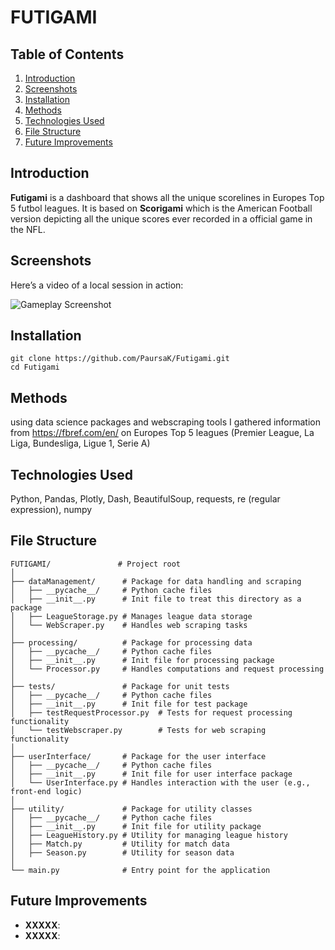 # FUTIGAMI

## Table of Contents
1. [Introduction](#introduction)
2. [Screenshots](#screenshots)
3. [Installation](#installation)
4. [Methods](#methods)
5. [Technologies Used](#technologies-used)
6. [File Structure](#file-structure)
7. [Future Improvements](#future-improvements)

## Introduction

**Futigami** is a dashboard that shows all the unique scorelines in Europes Top 5 futbol leagues. It is based on **Scorigami** which is the American Football version depicting all the unique scores ever recorded in a official game in the NFL.

## Screenshots
Here’s a video of a local session in action:

![Gameplay Screenshot](./assets/GUI.png)

## Installation
```
git clone https://github.com/PaursaK/Futigami.git
cd Futigami
```
## Methods

using data science packages and webscraping tools I gathered information from https://fbref.com/en/ on Europes Top 5 leagues (Premier League, La Liga, Bundesliga, Ligue 1, Serie A)


## Technologies Used

Python, Pandas, Plotly, Dash, BeautifulSoup, requests, re (regular expression), numpy

## File Structure
```
FUTIGAMI/               # Project root
│
├── dataManagement/      # Package for data handling and scraping
│   ├── __pycache__/     # Python cache files
│   ├── __init__.py      # Init file to treat this directory as a package
│   ├── LeagueStorage.py # Manages league data storage
│   └── WebScraper.py    # Handles web scraping tasks
│
├── processing/          # Package for processing data
│   ├── __pycache__/     # Python cache files
│   ├── __init__.py      # Init file for processing package
│   └── Processor.py     # Handles computations and request processing
│
├── tests/               # Package for unit tests
│   ├── __pycache__/     # Python cache files
│   ├── __init__.py      # Init file for test package
│   ├── testRequestProcessor.py  # Tests for request processing functionality
│   └── testWebscraper.py        # Tests for web scraping functionality
│
├── userInterface/       # Package for the user interface
│   ├── __pycache__/     # Python cache files
│   ├── __init__.py      # Init file for user interface package
│   └── UserInterface.py # Handles interaction with the user (e.g., front-end logic)
│
├── utility/             # Package for utility classes
│   ├── __pycache__/     # Python cache files
│   ├── __init__.py      # Init file for utility package
│   ├── LeagueHistory.py # Utility for managing league history
│   ├── Match.py         # Utility for match data
│   ├── Season.py        # Utility for season data
│
└── main.py              # Entry point for the application
```

## Future Improvements
- **XXXXX**: 
- **XXXXX**: 